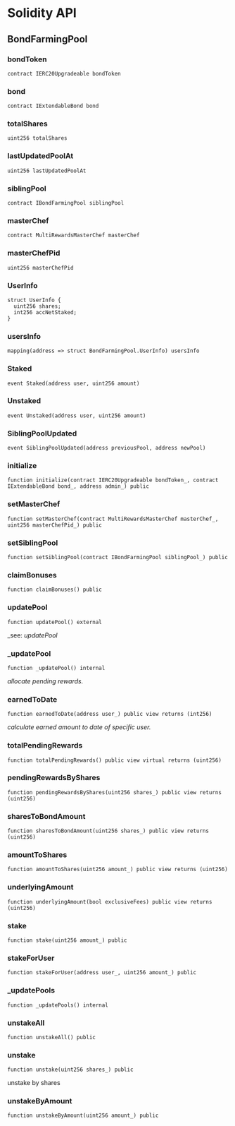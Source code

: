 # Solidity API

## BondFarmingPool

### bondToken

```solidity
contract IERC20Upgradeable bondToken
```

### bond

```solidity
contract IExtendableBond bond
```

### totalShares

```solidity
uint256 totalShares
```

### lastUpdatedPoolAt

```solidity
uint256 lastUpdatedPoolAt
```

### siblingPool

```solidity
contract IBondFarmingPool siblingPool
```

### masterChef

```solidity
contract MultiRewardsMasterChef masterChef
```

### masterChefPid

```solidity
uint256 masterChefPid
```

### UserInfo

```solidity
struct UserInfo {
  uint256 shares;
  int256 accNetStaked;
}
```

### usersInfo

```solidity
mapping(address => struct BondFarmingPool.UserInfo) usersInfo
```

### Staked

```solidity
event Staked(address user, uint256 amount)
```

### Unstaked

```solidity
event Unstaked(address user, uint256 amount)
```

### SiblingPoolUpdated

```solidity
event SiblingPoolUpdated(address previousPool, address newPool)
```

### initialize

```solidity
function initialize(contract IERC20Upgradeable bondToken_, contract IExtendableBond bond_, address admin_) public
```

### setMasterChef

```solidity
function setMasterChef(contract MultiRewardsMasterChef masterChef_, uint256 masterChefPid_) public
```

### setSiblingPool

```solidity
function setSiblingPool(contract IBondFarmingPool siblingPool_) public
```

### claimBonuses

```solidity
function claimBonuses() public
```

### updatePool

```solidity
function updatePool() external
```

_see: _updatePool_

### _updatePool

```solidity
function _updatePool() internal
```

_allocate pending rewards._

### earnedToDate

```solidity
function earnedToDate(address user_) public view returns (int256)
```

_calculate earned amount to date of specific user._

### totalPendingRewards

```solidity
function totalPendingRewards() public view virtual returns (uint256)
```

### pendingRewardsByShares

```solidity
function pendingRewardsByShares(uint256 shares_) public view returns (uint256)
```

### sharesToBondAmount

```solidity
function sharesToBondAmount(uint256 shares_) public view returns (uint256)
```

### amountToShares

```solidity
function amountToShares(uint256 amount_) public view returns (uint256)
```

### underlyingAmount

```solidity
function underlyingAmount(bool exclusiveFees) public view returns (uint256)
```

### stake

```solidity
function stake(uint256 amount_) public
```

### stakeForUser

```solidity
function stakeForUser(address user_, uint256 amount_) public
```

### _updatePools

```solidity
function _updatePools() internal
```

### unstakeAll

```solidity
function unstakeAll() public
```

### unstake

```solidity
function unstake(uint256 shares_) public
```

unstake by shares

### unstakeByAmount

```solidity
function unstakeByAmount(uint256 amount_) public
```

